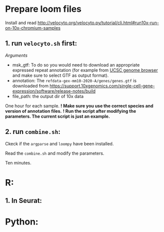 # Prepare loom files

Install and read <http://velocyto.org/velocyto.py/tutorial/cli.html#run10x-run-on-10x-chromium-samples>

## **1. run `velocyto.sh` first:**

*Arguments*
- msk_gtf: To do so you would need to download an appropriate expressed repeat annotation (for example from [UCSC genome browser](https://genome.ucsc.edu/cgi-bin/hgTables?hgsid=611454127_NtvlaW6xBSIRYJEBI0iRDEWisITa&clade=mammal&org=Mouse&db=mm10&hgta_group=allTracks&hgta_track=rmsk&hgta_table=0&hgta_regionType=genome&position=chr12%3A56694976-56714605&hgta_outputType=primaryTable&hgta_outputType=gff&hgta_outFileName=mm10_rmsk.gtf) and make sure to select GTF as output format).
- annotation: The `refdata-gex-mm10-2020-A/genes/genes.gtf` is downloaded from <https://support.10xgenomics.com/single-cell-gene-expression/software/release-notes/build>
- file_path: the output dir of 10x data


One hour for each sample.
**$!$ Make sure you use the correct species and version of annotation files.**
**$!$ Run the script after modifying the parameters. The current script is just an example.**

## **2. run `combine.sh`:**

Ckeck if the `argparse` and `loompy` have been installed.

Read the `combine.sh` and modify the parameters.

Ten minutes.


# **R:**

## **1. In Seurat:**





# **Python:**